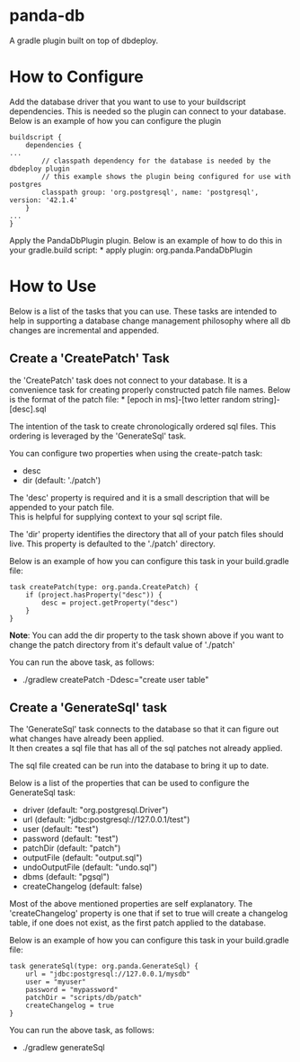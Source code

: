 # panda-db
A gradle plugin built on top of dbdeploy.  

# How to Configure
Add the database driver that you want to use to your buildscript dependencies.  This is needed 
so the plugin can connect to your database. Below is an example of how you can configure the plugin

    buildscript {
        dependencies {
    ...
            // classpath dependency for the database is needed by the dbdeploy plugin
            // this example shows the plugin being configured for use with postgres
            classpath group: 'org.postgresql', name: 'postgresql', version: '42.1.4'
        }
    ...
    }

Apply the PandaDbPlugin plugin.  Below is an example of how to do this in your gradle.build script:
    * apply plugin: org.panda.PandaDbPlugin

# How to Use
Below is a list of the tasks that you can use.  These tasks are intended to help in supporting a database 
change management philosophy where all db changes are incremental and appended.

## Create a 'CreatePatch' Task
the 'CreatePatch' task does not connect to your database.  It is a convenience task for creating properly 
constructed patch file names.  Below is the format of the patch file:
    * [epoch in ms]-[two letter random string]-[desc].sql
    
The intention of the task to create chronologically ordered sql files.  This ordering is leveraged by the 
'GenerateSql' task.

You can configure two properties when using the create-patch task:
   * desc
   * dir (default: './patch')

The 'desc' property is required and it is a small description that will be appended to your patch file.  
This is helpful for supplying context to your sql script file.

The 'dir' property identifies the directory that all of your patch files should live.  This property is defaulted to 
the './patch' directory.     
 
Below is an example of how you can configure this task in your build.gradle file:

    task createPatch(type: org.panda.CreatePatch) {
        if (project.hasProperty("desc")) {
            desc = project.getProperty("desc")
        }
    }
    
<b>Note</b>: You can add the dir property to the task shown above if you want to change the patch directory from it's 
default value of './patch'

You can run the above task, as follows:
  * ./gradlew createPatch -Ddesc="create user table"

## Create a 'GenerateSql' task
The 'GenerateSql' task connects to the database so that it can figure out what changes have already been applied.  
It then creates a sql file that has all of the sql patches not already applied.

The sql file created can be run into the database to bring it up to date.

Below is a list of the properties that can be used to configure the GenerateSql task:
  * driver (default: "org.postgresql.Driver")
  * url (default: "jdbc:postgresql://127.0.0.1/test")
  * user (default: "test")
  * password (default: "test")
  * patchDir (default: "patch")
  * outputFile (default: "output.sql")
  * undoOutputFile (default: "undo.sql") 
  * dbms (default: "pgsql")
  * createChangelog (default: false)  

Most of the above mentioned properties are self explanatory.  The 'createChangelog' property is one that if set
to true will create a changelog table, if one does not exist, as the first patch applied to the database.
       
Below is an example of how you can configure this task in your build.gradle file:

    task generateSql(type: org.panda.GenerateSql) {
        url = "jdbc:postgresql://127.0.0.1/mysdb"
        user = "myuser"
        password = "mypassword"
        patchDir = "scripts/db/patch"
        createChangelog = true
    }

You can run the above task, as follows:
  * ./gradlew generateSql
